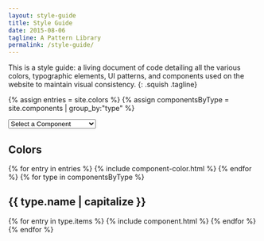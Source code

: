 ```yaml
---
layout: style-guide
title: Style Guide
date: 2015-08-06
tagline: A Pattern Library
permalink: /style-guide/
---
```


This is a style guide: a living document of code detailing all the various colors, typographic elements, UI patterns, and components used on the website to maintain visual consistency.
{: .squish .tagline}

{% assign entries = site.colors %}
{% assign componentsByType = site.components | group_by:"type" %}

<form>
  <select name="newurl" id="component-select" onChange="window.location.replace(this.options[this.selectedIndex].value)">
    <option value="">Select a Component</option>
    <option value="#guide-color-palettes">Colors</option>
      {% for type in componentsByType %}
      <option value="#guide-{{ type.name }}">{{ type.name | capitalize }}</option>
      {% for entry in type.items %}
      <option value="#guide-{{ entry.title | slugify }}">&nbsp;&nbsp;&nbsp;{{ entry.title }}</option>
      {% endfor %}
      {% endfor %}
  </select>
</form>


<h2 id="guide-color-palettes" class="cf">Colors</h2>
{% for entry in entries %}
  {% include component-color.html %}
{% endfor %}
{% for type in componentsByType %}
<h2 id="guide-{{ type.name }}" class="cf">{{ type.name | capitalize }}</h2>
{% for entry in type.items %}
{% include component.html %}
{% endfor %}
{% endfor %}